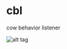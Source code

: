 # cbl
cow behavior listener

![alt tag](https://www.cognifide.com/~/media/cognifide2014/avada-assets/cognifide_logo.png?h=51&la=en&w=135&hash=zU_HNsXgWP_Hu5EaiVY58cWoxRo_)
